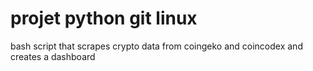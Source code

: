 # projet python git linux

bash script that scrapes crypto data from coingeko and coincodex
and creates a dashboard